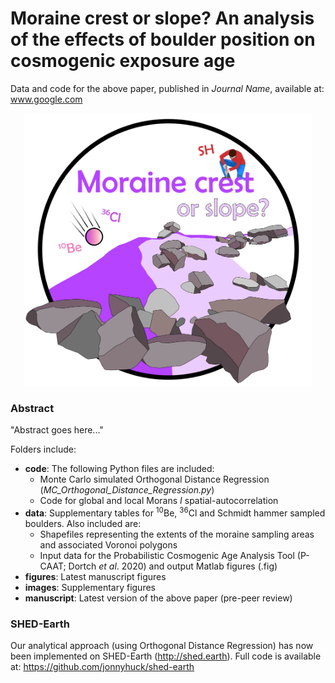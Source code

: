 # Moraine crest or slope? An analysis of the effects of boulder position on cosmogenic exposure age
Data and code for the above paper, published in *Journal Name*, available at: www.google.com

<p align="center">
	<img width = "460" src="images/github_logo.png"
</p>

### Abstract

"Abstract goes here..."

Folders include:

- **code**: The following Python files are included:
	-  Monte Carlo simulated Orthogonal Distance Regression (*MC_Orthogonal_Distance_Regression.py*)
	-  Code for global and local Morans *I* spatial-autocorrelation
- **data**: Supplementary tables for <sup>10</sup>Be, <sup>36</sup>Cl and Schmidt hammer sampled boulders. Also included are:
	- Shapefiles representing the extents of the moraine sampling areas and associated Voronoi polygons
	- Input data for the Probabilistic Cosmogenic Age Analysis Tool (P-CAAT; Dortch *et al*. 2020) and output Matlab figures (.fig)
- **figures**: Latest manuscript figures 
- **images**: Supplementary figures
- **manuscript**: Latest version of the above paper (pre-peer review)

### SHED-Earth

Our analytical approach (using Orthogonal Distance Regression) has now been implemented on SHED-Earth (http://shed.earth). Full code is available at: https://github.com/jonnyhuck/shed-earth